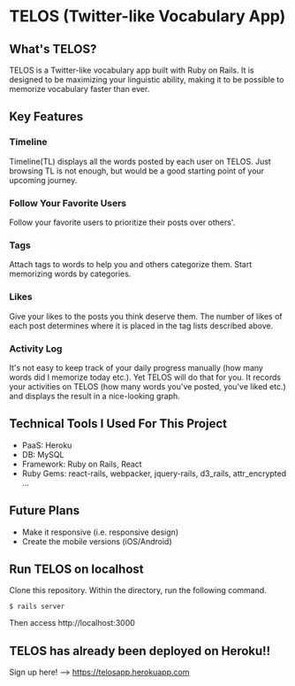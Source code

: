 TELOS (Twitter-like Vocabulary App)
===

## What's TELOS?
TELOS is a Twitter-like vocabulary app built with Ruby on Rails. It is designed to be maximizing your linguistic ability, making it to be possible to memorize vocabulary faster than ever.

## Key Features
### Timeline
Timeline(TL) displays all the words posted by each user on TELOS. Just browsing TL is not enough, but would be a good starting point of your upcoming journey.
### Follow Your Favorite Users
Follow your favorite users to prioritize their posts over others'.
### Tags
Attach tags to words to help you and others categorize them. Start memorizing words by categories.
### Likes
Give your likes to the posts you think deserve them. The number of likes of each post determines where it is placed in the tag lists described above.
### Activity Log
It's not easy to keep track of your daily progress manually (how many words did I memorize today etc.). Yet TELOS will do that for you. It records your activities on TELOS (how many words you've posted, you've liked etc.) and displays the result in a nice-looking graph.

## Technical Tools I Used For This Project
- PaaS: Heroku
- DB: MySQL
- Framework: Ruby on Rails, React
- Ruby Gems: react-rails, webpacker, jquery-rails, d3_rails, attr_encrypted ...

## Future Plans
- Make it responsive (i.e. responsive design)
- Create the mobile versions (iOS/Android)

## Run TELOS on localhost
Clone this repository. Within the directory, run the following command.
```
$ rails server
```
Then access http://localhost:3000

## TELOS has already been deployed on Heroku!!
Sign up here! --> https://telosapp.herokuapp.com
